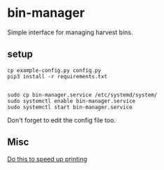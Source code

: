 # bin-manager
Simple interface for managing harvest bins.


## setup



```
cp example-config.py config.py
pip3 install -r requirements.txt


sudo cp bin-manager.service /etc/systemd/system/
sudo systemctl enable bin-manager.service
sudo systemctl start bin-manager.service

```
Don't forget to edit the config file too.


## Misc

[Do this to speed up printing](https://github.com/jimevins/glabels/issues/53)
